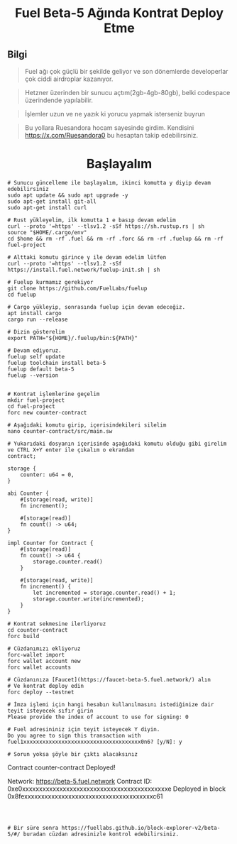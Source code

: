 <h1 align="center"> Fuel Beta-5 Ağında Kontrat Deploy Etme </h1>

## Bilgi
> Fuel ağı çok güçlü bir şekilde geliyor ve son dönemlerde developerlar çok ciddi airdroplar kazanıyor.

> Hetzner üzerinden bir sunucu açtım(2gb-4gb-80gb), belki codespace üzerindende yapılabilir.

> İşlemler uzun ve ne yazık ki yorucu yapmak isterseniz buyrun

> Bu yollara Ruesandora hocam sayesinde girdim. Kendisini https://x.com/Ruesandora0 bu hesaptan takip edebilirsiniz.

<h1 align="center"> Başlayalım </h1>

```console
# Sunucu güncelleme ile başlayalım, ikinci komutta y diyip devam edebilirsiniz
sudo apt update && sudo apt upgrade -y
sudo apt-get install git-all
sudo apt-get install curl

# Rust yükleyelim, ilk komutta 1 e basıp devam edelim
curl --proto '=https' --tlsv1.2 -sSf https://sh.rustup.rs | sh
source "$HOME/.cargo/env"
cd $home && rm -rf .fuel && rm -rf .forc && rm -rf .fuelup && rm -rf fuel-project

# Alttaki komutu girince y ile devam edelim lütfen
curl --proto '=https' --tlsv1.2 -sSf https://install.fuel.network/fuelup-init.sh | sh

# Fuelup kurmamız gerekiyor
git clone https://github.com/FuelLabs/fuelup
cd fuelup

# Cargo yükleyip, sonrasında fuelup için devam edeceğiz.
apt install cargo
cargo run --release

# Dizin gösterelim
export PATH="${HOME}/.fuelup/bin:${PATH}"

# Devam ediyoruz. 
fuelup self update
fuelup toolchain install beta-5
fuelup default beta-5
fuelup --version


# Kontrat işlemlerine geçelim
mkdir fuel-project
cd fuel-project
forc new counter-contract

# Aşağıdaki komutu girip, içerisindekileri silelim
nano counter-contract/src/main.sw

# Yukarıdaki dosyanın içerisinde aşağıdaki komutu olduğu gibi girelim ve CTRL X+Y enter ile çıkalım o ekrandan
contract;
 
storage {
    counter: u64 = 0,
}
 
abi Counter {
    #[storage(read, write)]
    fn increment();
 
    #[storage(read)]
    fn count() -> u64;
}
 
impl Counter for Contract {
    #[storage(read)]
    fn count() -> u64 {
        storage.counter.read()
    }
 
    #[storage(read, write)]
    fn increment() {
        let incremented = storage.counter.read() + 1;
        storage.counter.write(incremented);
    }
}

# Kontrat sekmesine ilerliyoruz
cd counter-contract
forc build

# Cüzdanımızı ekliyoruz
forc-wallet import
forc wallet account new
forc wallet accounts

# Cüzdanınıza [Faucet](https://faucet-beta-5.fuel.network/) alın
# Ve kontrat deploy edin
forc deploy --testnet

# İmza işlemi için hangi hesabın kullanılmasını istediğinize dair teyit isteyecek sıfır girin
Please provide the index of account to use for signing: 0

# Fuel adresininiz için teyit isteyecek Y diyin.
Do you agree to sign this transaction with fuel1xxxxxxxxxxxxxxxxxxxxxxxxxxxxxxxxxxxxx0n6? [y/N]: y

# Sorun yoksa şöyle bir çıktı alacaksınız

```
Contract counter-contract Deployed!

Network: https://beta-5.fuel.network
Contract ID: 0xe0xxxxxxxxxxxxxxxxxxxxxxxxxxxxxxxxxxxxxxxxxxxe
Deployed in block 0x8fexxxxxxxxxxxxxxxxxxxxxxxxxxxxxxxxxxxxxxc61
```



# Bir süre sonra https://fuellabs.github.io/block-explorer-v2/beta-5/#/ buradan cüzdan adresinizle kontrol edebilirsiniz.

```

